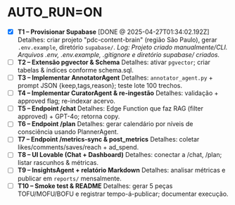# AUTO_RUN=ON

- [x] **T1 – Provisionar Supabase** [DONE @ 2025-04-27T01:34:02.192Z]
      Detalhes: criar projeto "pdc-content-brain" (região São Paulo), gerar `.env.example`, diretório `supabase/`.
      *Log: Projeto criado manualmente/CLI. Arquivos .env, .env.example, .gitignore e diretório supabase/ criados.*
- [ ] **T2 – Extensão pgvector & Schema**
      Detalhes: ativar `pgvector`; criar tabelas & índices conforme schema.sql.
- [ ] **T3 – Implementar AnnotatorAgent**
      Detalhes: `annotator_agent.py` + prompt JSON {keep,tags,reason}; teste lote 100 trechos.
- [ ] **T4 – Implementar CuratorAgent & re-ingestão**
      Detalhes: validação + approved flag; re-indexar acervo.
- [ ] **T5 – Endpoint /chat**
      Detalhes: Edge Function que faz RAG (filter approved) + GPT-4o; retorna copy.
- [ ] **T6 – Endpoint /plan**
      Detalhes: gerar calendário por níveis de consciência usando PlannerAgent.
- [ ] **T7 – Endpoint /metrics-sync & post_metrics**
      Detalhes: coletar likes/comments/saves/reach + ad_spend.
- [ ] **T8 – UI Lovable (Chat + Dashboard)**
      Detalhes: conectar a /chat, /plan; listar rascunhos & métricas.
- [ ] **T9 – InsightsAgent + relatório Markdown**
      Detalhes: analisar métricas e publicar em `reports/` mensalmente.
- [ ] **T10 – Smoke test & README**
      Detalhes: gerar 5 peças TOFU/MOFU/BOFU e registrar tempo-á-publicar; documentar execução. 